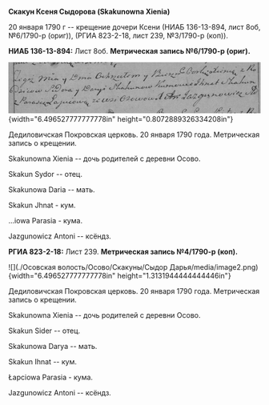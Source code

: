 **Скакун Ксеня Сыдорова (Skakunowna Xienia)**

20 января 1790 г -- крещение дочери Ксени (НИАБ 136-13-894, лист 8об,
№6/1790-р (ориг)), (РГИА 823-2-18, лист 239, №3/1790-р (коп)).

**НИАБ 136-13-894:** Лист 8об. **Метрическая запись №6/1790-р (ориг).**

![](./media/c56cec7c85e8fbc8e77cc914662c65134527b791.png){width="6.496527777777778in"
height="0.8072889326334208in"}

Дедиловичская Покровская церковь. 20 января 1790 года. Метрическая
запись о крещении.

Skakunowna Xienia -- дочь родителей с деревни Осово.

Skakun Sydor -- отец.

Skakunowa Daria -- мать.

Skakun Jhnat - кум.

\...iowa Parasia - кума.

Jazgunowicz Antoni -- ксёндз.

**РГИА 823-2-18:** Лист 239. **Метрическая запись №4/1790-р (коп).**

![](./Осовская волость/Осово/Скакуны/Сыдор Дарья/media/image2.png){width="6.496527777777778in"
height="1.3131944444444446in"}

Дедиловичская Покровская церковь. 20 января 1790 года. Метрическая
запись о крещении.

Skakunowna Xienia -- дочь родителей с деревни Осово.

Skakun Sider -- отец.

Skakunowa Darya -- мать.

Skakun Ihnat -- кум.

Łapciowa Parasia - кума.

Jazgunowicz Antoni -- ксёндз.
